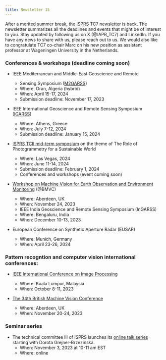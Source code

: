 ```yaml
---
title: Newsletter 15
---
```


After a merited summer break, the ISPRS TC7 newsletter is back. The newsletter summarizes all the deadlines and events that might be of interest to you. Stay updated by following us on X (@IAPR_TC7) and LinkedIn. If you have any news to share with us, please reach out to us.
We would also like to congratulate TC7 co-chair Marc on his new position as assistant professor at Wageningen University in the Netherlands.

### Conferences & workshops (deadline coming soon)
* IEEE Mediterranean and Middle-East Geoscience and Remote     
    * Sensing Symposium ([M2GARSS](https://2024.m2garss.org/index.php))
    * Where: Oran, Algeria (hybrid)
    * When: April 15-17, 2024
    * Submission deadline: November 17, 2023 

* IEEE International Geoscience and Remote Sensing Symposium ([IGARSS](https://www.2024.ieeeigarss.org/))
    * Where: Athens, Greece
    * When: July 7-12, 2024
    * Submission deadline: January 15, 2024
    
* [ISPRS TCII mid-term symposium](https://www.isprs.org/tc2-symposium2024/index.html) on the theme of The Role of Photogrammetry for a Sustainable World 
    * Where: Las Vegas, 2024
    * When: June 11-14, 2024
    * Submission deadline: February 1, 2024
    * Conferences and workshops (event coming soon)

* [Workshop on Machine Vision for Earth Observation and Environment Monitoring](https://mveo.github.io/) (@BMVC)
    * Where: Aberdeen, UK
    * When: November 24, 2023
    * IEEE India Geoscience and Remote Sensing Symposium (InGARSS) 
    * Where: Bengaluru, India
    * When: December 10-13, 2023

* European Conference on Synthetic Aperture Radar (EUSAR)
    * Where: Munich, Germany
    * When: April 23-26, 2024

###  Pattern recogntion and computer vision international conferences:
* [IEEE International Conference on Image Processing](https://2023.ieeeicip.org/)
    * Where: Kuala Lumpur, Malaysia
    * When: October 8-11, 2023

* [The 34th British Machine Vision Conference](https://bmvc2023.org/)
    * Where: Aberdeen, UK
    * When: November 20-24, 2023

### Seminar series

* The technical committee III of ISPRS launches its [online talk series](https://www2.isprs.org/commissions/comm2/activities/online_talk_series/%C2%A0) starting with Dorota Grejner-Brzezinska.
    * When: November 3, 2023 at 10-11 am EST
    * Where: online